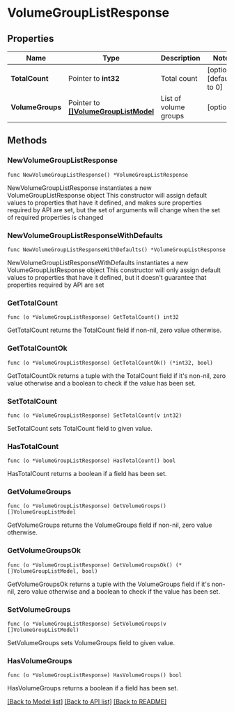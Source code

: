 # VolumeGroupListResponse

## Properties

Name | Type | Description | Notes
------------ | ------------- | ------------- | -------------
**TotalCount** | Pointer to **int32** | Total count | [optional] [default to 0]
**VolumeGroups** | Pointer to [**[]VolumeGroupListModel**](VolumeGroupListModel.md) | List of volume groups | [optional] 

## Methods

### NewVolumeGroupListResponse

`func NewVolumeGroupListResponse() *VolumeGroupListResponse`

NewVolumeGroupListResponse instantiates a new VolumeGroupListResponse object
This constructor will assign default values to properties that have it defined,
and makes sure properties required by API are set, but the set of arguments
will change when the set of required properties is changed

### NewVolumeGroupListResponseWithDefaults

`func NewVolumeGroupListResponseWithDefaults() *VolumeGroupListResponse`

NewVolumeGroupListResponseWithDefaults instantiates a new VolumeGroupListResponse object
This constructor will only assign default values to properties that have it defined,
but it doesn't guarantee that properties required by API are set

### GetTotalCount

`func (o *VolumeGroupListResponse) GetTotalCount() int32`

GetTotalCount returns the TotalCount field if non-nil, zero value otherwise.

### GetTotalCountOk

`func (o *VolumeGroupListResponse) GetTotalCountOk() (*int32, bool)`

GetTotalCountOk returns a tuple with the TotalCount field if it's non-nil, zero value otherwise
and a boolean to check if the value has been set.

### SetTotalCount

`func (o *VolumeGroupListResponse) SetTotalCount(v int32)`

SetTotalCount sets TotalCount field to given value.

### HasTotalCount

`func (o *VolumeGroupListResponse) HasTotalCount() bool`

HasTotalCount returns a boolean if a field has been set.

### GetVolumeGroups

`func (o *VolumeGroupListResponse) GetVolumeGroups() []VolumeGroupListModel`

GetVolumeGroups returns the VolumeGroups field if non-nil, zero value otherwise.

### GetVolumeGroupsOk

`func (o *VolumeGroupListResponse) GetVolumeGroupsOk() (*[]VolumeGroupListModel, bool)`

GetVolumeGroupsOk returns a tuple with the VolumeGroups field if it's non-nil, zero value otherwise
and a boolean to check if the value has been set.

### SetVolumeGroups

`func (o *VolumeGroupListResponse) SetVolumeGroups(v []VolumeGroupListModel)`

SetVolumeGroups sets VolumeGroups field to given value.

### HasVolumeGroups

`func (o *VolumeGroupListResponse) HasVolumeGroups() bool`

HasVolumeGroups returns a boolean if a field has been set.


[[Back to Model list]](../README.md#documentation-for-models) [[Back to API list]](../README.md#documentation-for-api-endpoints) [[Back to README]](../README.md)



